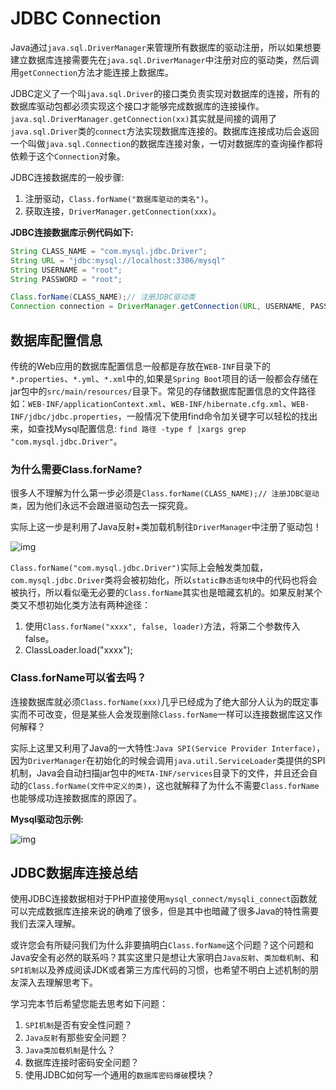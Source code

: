 # JDBC Connection

Java通过`java.sql.DriverManager`来管理所有数据库的驱动注册，所以如果想要建立数据库连接需要先在`java.sql.DriverManager`中注册对应的驱动类，然后调用`getConnection`方法才能连接上数据库。

JDBC定义了一个叫`java.sql.Driver`的接口类负责实现对数据库的连接，所有的数据库驱动包都必须实现这个接口才能够完成数据库的连接操作。`java.sql.DriverManager.getConnection(xx)`其实就是间接的调用了`java.sql.Driver`类的`connect`方法实现数据库连接的。数据库连接成功后会返回一个叫做`java.sql.Connection`的数据库连接对象，一切对数据库的查询操作都将依赖于这个`Connection`对象。

JDBC连接数据库的一般步骤:

1. 注册驱动，`Class.forName("数据库驱动的类名")`。
2. 获取连接，`DriverManager.getConnection(xxx)`。

**JDBC连接数据库示例代码如下:**

```java
String CLASS_NAME = "com.mysql.jdbc.Driver";
String URL = "jdbc:mysql://localhost:3306/mysql"
String USERNAME = "root";
String PASSWORD = "root";

Class.forName(CLASS_NAME);// 注册JDBC驱动类
Connection connection = DriverManager.getConnection(URL, USERNAME, PASSWORD);
```

## 数据库配置信息

传统的Web应用的数据库配置信息一般都是存放在`WEB-INF`目录下的`*.properties`、`*.yml`、`*.xml`中的,如果是`Spring Boot`项目的话一般都会存储在jar包中的`src/main/resources/`目录下。常见的存储数据库配置信息的文件路径如：`WEB-INF/applicationContext.xml`、`WEB-INF/hibernate.cfg.xml`、`WEB-INF/jdbc/jdbc.properties`，一般情况下使用find命令加关键字可以轻松的找出来，如查找Mysql配置信息: `find 路径 -type f |xargs grep "com.mysql.jdbc.Driver"`。

### 为什么需要Class.forName?

很多人不理解为什么第一步必须是`Class.forName(CLASS_NAME);// 注册JDBC驱动类`，因为他们永远不会跟进驱动包去一探究竟。

实际上这一步是利用了Java反射+类加载机制往`DriverManager`中注册了驱动包！

![img](https://oss.javasec.org/images/image-20191208225820692.png)

`Class.forName("com.mysql.jdbc.Driver")`实际上会触发类加载，`com.mysql.jdbc.Driver`类将会被初始化，所以`static静态语句块`中的代码也将会被执行，所以看似毫无必要的`Class.forName`其实也是暗藏玄机的。如果反射某个类又不想初始化类方法有两种途径：

1. 使用`Class.forName("xxxx", false, loader)`方法，将第二个参数传入false。
2. ClassLoader.load("xxxx");

### Class.forName可以省去吗？

连接数据库就必须`Class.forName(xxx)`几乎已经成为了绝大部分人认为的既定事实而不可改变，但是某些人会发现删除`Class.forName`一样可以连接数据库这又作何解释？

实际上这里又利用了Java的一大特性:`Java SPI(Service Provider Interface)`，因为`DriverManager`在初始化的时候会调用`java.util.ServiceLoader`类提供的SPI机制，Java会自动扫描jar包中的`META-INF/services`目录下的文件，并且还会自动的`Class.forName(文件中定义的类)`，这也就解释了为什么不需要`Class.forName`也能够成功连接数据库的原因了。

**Mysql驱动包示例:**

![img](https://oss.javasec.org/images/image-20191208232329364.png)



## JDBC数据库连接总结

使用JDBC连接数据相对于PHP直接使用`mysql_connect/mysqli_connect`函数就可以完成数据库连接来说的确难了很多，但是其中也暗藏了很多Java的特性需要我们去深入理解。

或许您会有所疑问我们为什么非要搞明白`Class.forName`这个问题？这个问题和Java安全有必然的联系吗？其实这里只是想让大家明白`Java反射`、`类加载机制`、和`SPI机制`以及养成阅读JDK或者第三方库代码的习惯，也希望不明白上述机制的朋友深入去理解思考下。

学习完本节后希望您能去思考如下问题：

1. `SPI机制`是否有安全性问题？
2. `Java反射`有那些安全问题？
3. `Java类加载机制`是什么？
4. 数据库连接时密码安全问题？
5. 使用JDBC如何写一个通用的`数据库密码爆破`模块？